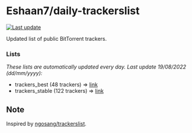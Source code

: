 
# Eshaan7/daily-trackerslist 

[![Last update](https://img.shields.io/badge/Last%20update-19/08/2022-blue.svg)](#)

Updated list of public BitTorrent trackers.

### Lists
*These lists are automatically updated every day. Last update 19/08/2022 (_dd/mm/yyyy_):*

* trackers_best (48 trackers) => [link](https://raw.githubusercontent.com/eshaan7/daily-trackerslist/master/trackers_best.txt)
* trackers_stable (122 trackers) => [link](https://raw.githubusercontent.com/eshaan7/daily-trackerslist/master/trackers_stable.txt)

## Note

Inspired by [ngosang/trackerslist](https://github.com/ngosang/trackerslist).

